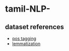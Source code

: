 # tamil-NLP-

## dataset references
  * [pos tagging](https://github.com/UniversalDependencies/UD_Tamil-TTB)
  * [lemmatization](https://github.com/UniversalDependencies/UD_Tamil-TTB)

